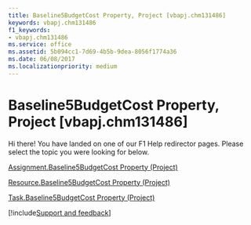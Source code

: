 ```yaml
---
title: Baseline5BudgetCost Property, Project [vbapj.chm131486]
keywords: vbapj.chm131486
f1_keywords:
- vbapj.chm131486
ms.service: office
ms.assetid: 5b094cc1-7d69-4b5b-9dea-8056f1774a36
ms.date: 06/08/2017
ms.localizationpriority: medium
---
```



# Baseline5BudgetCost Property, Project [vbapj.chm131486]

Hi there! You have landed on one of our F1 Help redirector pages. Please select the topic you were looking for below.

[Assignment.Baseline5BudgetCost Property (Project)](https://msdn.microsoft.com/library/af5f4183-4db9-9f83-2a13-9ff8cb66df3e%28Office.15%29.aspx)

[Resource.Baseline5BudgetCost Property (Project)](https://msdn.microsoft.com/library/aaa52ddf-7147-3b69-beed-687deff926d1%28Office.15%29.aspx)

[Task.Baseline5BudgetCost Property (Project)](https://msdn.microsoft.com/library/50837585-9ccb-4e77-da69-be1d2ad15fcb%28Office.15%29.aspx)

[!include[Support and feedback](~/includes/feedback-boilerplate.md)]